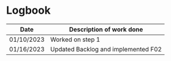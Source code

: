 # Logbook

|    Date    | Description of work done            |
| :--------: | ----------------------------------- |
| 01/10/2023 | Worked on step 1                    |
| 01/16/2023 | Updated Backlog and implemented F02 |
